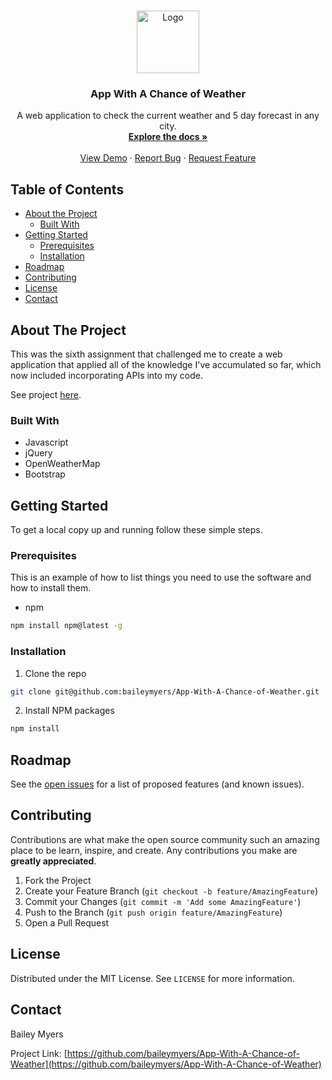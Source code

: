 <!-- PROJECT LOGO -->
<br />
<p align="center">
  <a href="https://baileymyers.github.io/App-With-A-Chance-of-Weather/">
    <img src="assets\images\weather.jpg" alt="Logo" width="100" height="auto">
  </a>

  <h3 align="center">App With A Chance of Weather</h3>

  <p align="center">
    A web application to check the current weather and 5 day forecast in any city.
    <br />
    <a href="https://github.com/baileymyers/App-With-A-Chance-of-Weather"><strong>Explore the docs »</strong></a>
    <br />
    <br />
    <a href="https://github.com/baileymyers/App-With-A-Chance-of-Weather">View Demo</a>
    ·
    <a href="https://github.com/baileymyers/App-With-A-Chance-of-Weather/issues">Report Bug</a>
    ·
    <a href="https://github.com/baileymyers/App-With-A-Chance-of-Weather/issues">Request Feature</a>
  </p>
</p>



<!-- TABLE OF CONTENTS -->
## Table of Contents

* [About the Project](#about-the-project)
  * [Built With](#built-with)
* [Getting Started](#getting-started)
  * [Prerequisites](#prerequisites)
  * [Installation](#installation)
* [Roadmap](#roadmap)
* [Contributing](#contributing)
* [License](#license)
* [Contact](#contact)



<!-- ABOUT THE PROJECT -->
## About The Project

This was the sixth assignment that challenged me to create a web application that applied all of the knowledge I've accumulated so far, which now included incorporating APIs into my code.

See project [here](https://baileymyers.github.io/App-With-A-Chance-of-Weather/).


### Built With

* Javascript
* jQuery
* OpenWeatherMap
* Bootstrap



<!-- GETTING STARTED -->
## Getting Started

To get a local copy up and running follow these simple steps.

### Prerequisites

This is an example of how to list things you need to use the software and how to install them.
* npm
```sh
npm install npm@latest -g
```

### Installation

1. Clone the repo
```sh
git clone git@github.com:baileymyers/App-With-A-Chance-of-Weather.git
```
2. Install NPM packages
```sh
npm install
```


<!-- ROADMAP -->
## Roadmap

See the [open issues](https://github.com/baileymyers/App-With-A-Chance-of-Weather/issues) for a list of proposed features (and known issues).



<!-- CONTRIBUTING -->
## Contributing

Contributions are what make the open source community such an amazing place to be learn, inspire, and create. Any contributions you make are **greatly appreciated**.

1. Fork the Project
2. Create your Feature Branch (`git checkout -b feature/AmazingFeature`)
3. Commit your Changes (`git commit -m 'Add some AmazingFeature'`)
4. Push to the Branch (`git push origin feature/AmazingFeature`)
5. Open a Pull Request



<!-- LICENSE -->
## License

Distributed under the MIT License. See `LICENSE` for more information.



<!-- CONTACT -->
## Contact

Bailey Myers

Project Link: [https://github.com/baileymyers/App-With-A-Chance-of-Weather](https://github.com/baileymyers/App-With-A-Chance-of-Weather)






